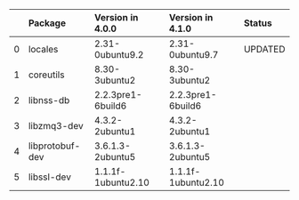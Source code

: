 <!-- markdown-link-check-disable -->

|    | Package         | Version in 4.0.0   | Version in 4.1.0   | Status   |
|---:|:----------------|:-------------------|:-------------------|:---------|
|  0 | locales         | 2.31-0ubuntu9.2    | 2.31-0ubuntu9.7    | UPDATED  |
|  1 | coreutils       | 8.30-3ubuntu2      | 8.30-3ubuntu2      |          |
|  2 | libnss-db       | 2.2.3pre1-6build6  | 2.2.3pre1-6build6  |          |
|  3 | libzmq3-dev     | 4.3.2-2ubuntu1     | 4.3.2-2ubuntu1     |          |
|  4 | libprotobuf-dev | 3.6.1.3-2ubuntu5   | 3.6.1.3-2ubuntu5   |          |
|  5 | libssl-dev      | 1.1.1f-1ubuntu2.10 | 1.1.1f-1ubuntu2.10 |          |